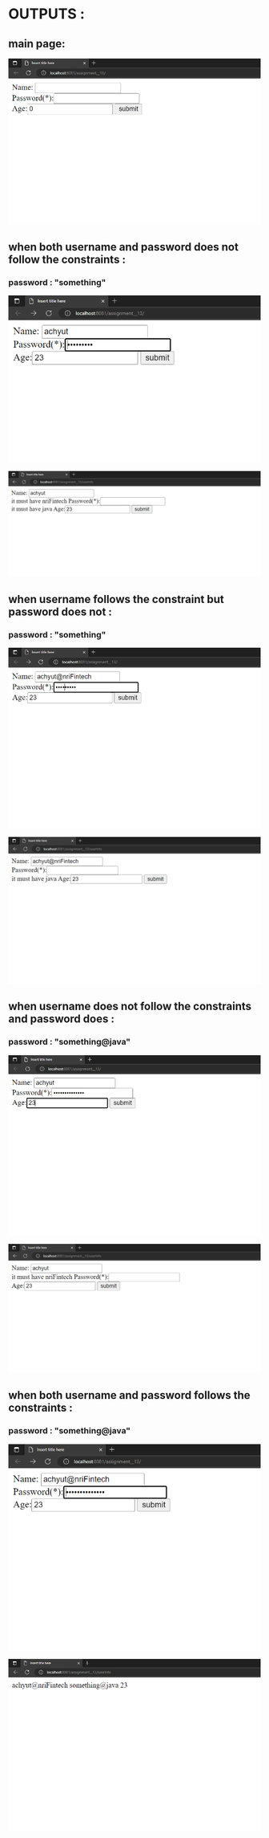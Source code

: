 <h1>OUTPUTS : </h1>

<h2>main page: </h2>

![alt text](assignment13Outputs/out1.PNG)

<h2>when both username and password does not follow the constraints :  </h2>
<h3>password : "something"</h3>

![alt text](assignment13Outputs/out2.PNG)

![alt text](assignment13Outputs/out3.PNG)

<h2>when username follows the constraint but password does not :  </h2>
<h3>password : "something"</h3>

![alt text](assignment13Outputs/out4.PNG)

![alt text](assignment13Outputs/out5.PNG)

<h2>when username does not follow the constraints and password does :  </h2>
<h3>password : "something@java"</h3>

![alt text](assignment13Outputs/out8.PNG)

![alt text](assignment13Outputs/out9.PNG)

<h2>when both username and password follows the constraints :  </h2>
<h3>password : "something@java"</h3>

![alt text](assignment13Outputs/out6.PNG)

![alt text](assignment13Outputs/out7.PNG)
